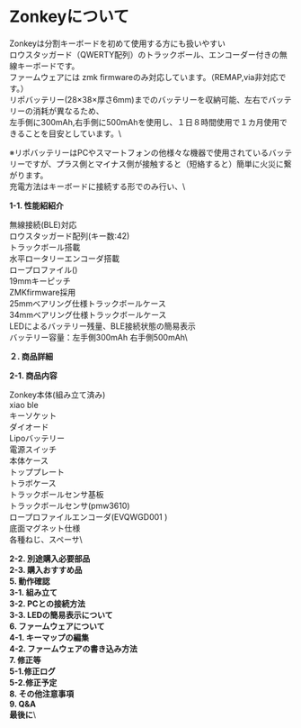 # Zonkeyについて

Zonkeyは分割キーボードを初めて使用する方にも扱いやすい\
ロウスタッガード（QWERTY配列）のトラックボール、エンコーダー付きの無線キーボードです。\
ファームウェアには zmk firmwareのみ対応しています。（REMAP,via非対応です。）\
リポバッテリー(28×38×厚さ6mm)までのバッテリーを収納可能、左右でバッテリーの消耗が異なるため、\
左手側に300mAh,右手側に500mAhを使用し、１日８時間使用で１カ月使用できることを目安としています。\

※リポバッテリーはPCやスマートフォンの他様々な機器で使用されているバッテリーですが、プラス側とマイナス側が接触すると（短絡すると）簡単に火災に繋がります。\
充電方法はキーボードに接続する形でのみ行い、\

**1-1. 性能紹紹介**

無線接続(BLE)対応\
ロウスタッガード配列(キー数:42)\
トラックボール搭載\
水平ロータリーエンコーダ搭載\
ロープロファイル()\
19mmキーピッチ\
ZMKfirmware採用\
25mmベアリング仕様トラックボールケース\
34mmベアリング仕様トラックボールケース\
LEDによるバッテリー残量、BLE接続状態の簡易表示\
バッテリー容量：左手側300mAh  右手側500mAh\


**２. 商品詳細**

**2-1. 商品内容**

Zonkey本体(組み立て済み)\
xiao ble\
キーソケット\
ダイオード\
Lipoバッテリー\
電源スイッチ\
本体ケース\
トッププレート\
トラボケース\
トラックボールセンサ基板\
トラックボールセンサ(pmw3610)\
ロープロファイルエンコーダ(EVQWGD001 )\
底面マグネット仕様\
各種ねじ、スペーサ\


**2-2. 別途購入必要部品**\
**2-3. 購入おすすめ品**\
**5. 動作確認**\
**3-1. 組み立て**\
**3-2. PCとの接続方法**\
**3-3. LEDの簡易表示について**\
**6. ファームウェアについて**\
**4-1. キーマップの編集**\
**4-2. ファームウェアの書き込み方法**\
**7. 修正等**\
**5-1.修正ログ**\
**5-2.修正予定**\
**8. その他注意事項**\
**9. Q&A**\
**最後に**\
